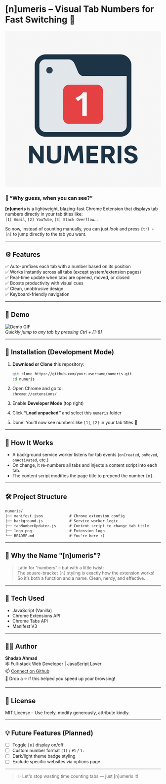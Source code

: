 # [n]umeris – Visual Tab Numbers for Fast Switching 🚀

![Numeris Logo](./numeris_logo.png)

### 🧠 “Why guess, when you can see?”

**[n]umeris** is a lightweight, blazing-fast Chrome Extension that displays tab numbers directly in your tab titles like:  
`[1] Gmail`, `[2] YouTube`, `[3] Stack Overflow`...

So now, instead of counting manually, you can just *look* and press `Ctrl + [n]` to jump directly to the tab you want.

---

## ⚙️ Features

✅ Auto-prefixes each tab with a number based on its position  
✅ Works instantly across all tabs (except system/extension pages)  
✅ Real-time update when tabs are opened, moved, or closed  
✅ Boosts productivity with visual cues  
✅ Clean, unobtrusive design  
✅ Keyboard-friendly navigation  

---

## 🌟 Demo

![Demo GIF](./demo.gif)  
_Quickly jump to any tab by pressing Ctrl + [1-8]_

---

## 🧩 Installation (Development Mode)

1. **Download or Clone** this repository:
   ```bash
   git clone https://github.com/your-username/numeris.git
   cd numeris
   ```

2. Open Chrome and go to:  
   `chrome://extensions/`

3. Enable **Developer Mode** (top right)

4. Click **“Load unpacked”** and select this `numeris` folder

5. Done! You’ll now see numbers like `[1]`, `[2]` in your tab titles 🧠

---

## 🧬 How It Works

- A background service worker listens for tab events (`onCreated`, `onMoved`, `onActivated`, etc.)
- On change, it re-numbers all tabs and injects a content script into each tab.
- The content script modifies the page title to prepend the number `[n]`.

---

## 🛠 Project Structure

```
numeris/
├── manifest.json            # Chrome extension config
├── background.js            # Service worker logic
├── tabNumberUpdater.js      # Content script to change tab title
├── logo.png                 # Extension logo
└── README.md                # You're here :)
```

---

## 🧠 Why the Name "[n]umeris"?

> Latin for “numbers” – but with a little twist:  
> The square-bracket `[n]` styling is exactly how the extension works!  
> So it’s both a function and a name. Clean, nerdy, and effective.

---

## 🧰 Tech Used

- JavaScript (Vanilla)
- Chrome Extensions API
- Chrome Tabs API
- Manifest V3

---

## 🧑‍💻 Author

**Shadab Ahmad**  
🕸 Full-stack Web Developer | JavaScript Lover  
📫 [Connect on Github](https://www.github.com/ahmad2shadab/)  
💬 Drop a ⭐ if this helped you speed up your browsing!

---

## 📃 License

MIT License – Use freely, modify generously, attribute kindly.

---

## 💡 Future Features (Planned)

- [ ] Toggle `[n]` display on/off
- [ ] Custom number format `(1)` / `#1` / `1.`
- [ ] Dark/light theme badge styling
- [ ] Exclude specific websites via options page

---

> ✨ Let's stop wasting time counting tabs — just [n]umeris it!
